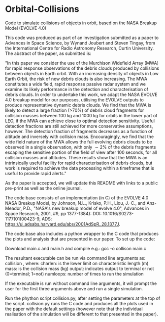 # Orbital-Collisions
Code to simulate collisions of objects in orbit, based on the NASA Breakup Model (EVOLVE 4.0)

This code was produced as part of an investigation submitted as a paper to Advances in Space Science, by Wynand Joubert and Steven Tingay, from the International Centre for Radio Astronomy Research, Curtin University.  The abstract of the paper, as submitted is:

"In this paper we consider the use of the Murchison Widefield Array (MWA) for rapid response observations of the debris clouds produced by collisions between objects in Earth orbit.  With an increasing density of objects in Low Earth Orbit, the risk of new debris clouds is also increasing.  The MWA constitutes a wide field, rapid response passive radar system and we examine its likely performance in the detection and characterisation of debris clouds.  In order to undertake this work, we adapt the NASA EVOLVE 4.0 breakup model for our purposes, utilising the EVOLVE outputs to produce representative dynamic debris clouds.  We find that the MWA is likely to detect a large fraction (>70%) of debris cloud fragments for collision masses between 100 kg and 1000 kg for orbits in the lower part of LEO, if the MWA can achieve close to optimal detection sensitivity.  Useful detection fractions are still achieved for more conservative assumptions, however.  The detection fraction of fragments decreases as a function of altitude and inversely with collision mass.  Encouragingly, we find that the wide field nature of the MWA allows the full evolving debris clouds to be observed in a single observation, with only $\sim2\%$ of the debris fragments escaping the sensitive portion of the field of view after 100 seconds, for all collision masses and altitudes.  These results show that the MWA is an intrinsically useful facility for rapid characterisation of debris clouds, but work is required to achieve the data processing within a timeframe that is useful to provide rapid alerts."

As the paper is accepted, we will update this README with links to a public pre-print as well as the online journal.

The code base consists of an implementation (in C) of the EVOLVE 4.0 NASA Breakup Model, by Johnson, N.L., Krisko, P.H., Liou, J.-C., and Anz-Meador, P.D., "NASA's new breakup model of evolve 4.0", Advances in Space Research, 2001, #9, pp 1377-1384}: DOI: 10.1016/S0273-1177(01)00423-9, ADS: https://ui.adsabs.harvard.edu/abs/2001AdSpR..28.1377J.

The code base also includes a python wrapper to the C code that produces the plots and analysis that are presented in our paper.  To set up the code:

Download main.c and main.h and compile e.g.: gcc -o collison main.c 

The resultant executable can be run via command line arguments as: collision <charlen> <mass> <output> <numloops>, where:
  charlen: is the lower limit on characteristic length (m)
  mass: is the collision mass (kg)
  output: indicates output to terminal or not (0=terminal; 1=not)
  numloops: number of times to run the simulation
  
If the executable is run without command line arguments, it will prompt the user for the first three arguments above and run a single simulation.

Run the phython script collision.py, after setting the parameters at the top of the script.  collision.py runs the C code and produces all the plots used in the paper with the default settings (however note that the individual realisation of the simulation will be different to that presented in the paper).

